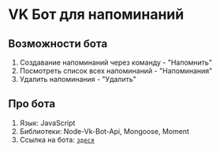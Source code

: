 # VK Бот для напоминаний
## Возможности бота

1. Создавание напоминаний через команду - "Напомнить"
2. Посмотреть список всех напоминаний - "Напоминания"
3. Удалить напоминания - "Удалить"

## Про бота

1. Язык: JavaScript
2. Библиотеки: Node-Vk-Bot-Api, Mongoose, Moment
3. Ссылка на бота: [`здеся`](https://vk.com/pineapple_reminder)
